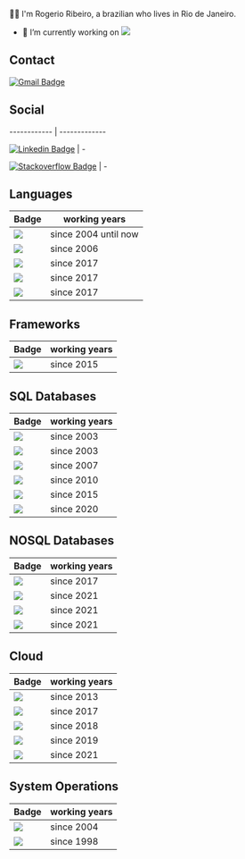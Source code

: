 :man_technologist: I'm Rogerio Ribeiro, a brazilian who lives in Rio de Janeiro.

- 🔭 I’m currently working on <img src="https://img.shields.io/badge/Java-ED8B00?style=for-the-badge&logo=java&logoColor=white" />

## Contact

[![Gmail Badge](https://img.shields.io/badge/Gmail-D14836?style=for-the-badge&logo=gmail&logoColor=white&link=mailto:rogerio.rs@gmail.com)](mailto:rogerio.rs@gmail.com)


## Social
------------ | -------------

[![Linkedin Badge](https://img.shields.io/badge/linkedin-%230077B5.svg?style=for-the-badge&logo=linkedin&logoColor=white&link=https://www.linkedin.com/in/rogrs/)](https://www.linkedin.com/in/rogrs/) | -

[![Stackoverflow Badge](https://img.shields.io/badge/Stack_Overflow-FE7A16?style=for-the-badge&logo=stack-overflow&logoColor=white&link=https://stackoverflow.com/users/4957306/rog%c3%a9rio-ribeiro)](https://stackoverflow.com/users/4957306/rog%c3%a9rio-ribeiro) | -



## Languages

Badge | working years
------------ | -------------
<img src="https://img.shields.io/badge/Java-ED8B00?style=for-the-badge&logo=java&logoColor=white" /> | since 2004 until now 
<img src="https://img.shields.io/badge/Shell_Script-121011?style=for-the-badge&logo=gnu-bash&logoColor=white" /> | since 2006
<img src="https://img.shields.io/badge/Node.js-43853D?style=for-the-badge&logo=node.js&logoColor=white" /> | since 2017 
<img src="https://img.shields.io/badge/Python-3776AB?style=for-the-badge&logo=python&logoColor=white" /> | since 2017 
<img src="https://img.shields.io/badge/Go-00ADD8?style=for-the-badge&logo=go&logoColor=white" /> | since 2017 

## Frameworks

Badge | working years
------------ | -------------
<img src="https://img.shields.io/badge/Spring-6DB33F?style=for-the-badge&logo=spring&logoColor=white" /> | since 2015


## SQL Databases 

Badge | working years
------------ | -------------
<img src="https://img.shields.io/badge/MySQL-00000F?style=for-the-badge&logo=mysql&logoColor=white" /> | since 2003
<img src="https://img.shields.io/badge/Firebase-F29D0C?style=for-the-badge&logo=firebase&logoColor=white" /> | since 2003
<img src="https://img.shields.io/badge/Oracle-F80000?style=for-the-badge&logo=Oracle&logoColor=white" /> | since 2007
<img src="https://img.shields.io/badge/Microsoft%20SQL%20Server-CC2927?style=for-the-badge&logo=microsoft%20sql%20server&logoColor=white" /> | since 2010
<img src="https://img.shields.io/badge/PostgreSQL-316192?style=for-the-badge&logo=postgresql&logoColor=white" /> | since 2015
<img src="https://img.shields.io/badge/MariaDB-01529E?style=for-the-badge&logo=mariadb&logoColor=white" /> | since 2020


## NOSQL Databases

Badge | working years
------------ | -------------
<img src="https://img.shields.io/badge/MongoDB-4EA94B?style=for-the-badge&logo=mongodb&logoColor=white" /> | since 2017
<img src="https://img.shields.io/badge/Amazon%20DynamoDB-4053D6?style=for-the-badge&logo=Amazon%20DynamoDB&logoColor=white" /> | since 2021
<img src="https://img.shields.io/badge/Amazon%20DynamoDB-4053D6?style=for-the-badge&logo=Amazon%20DynamoDB&logoColor=white" /> | since 2021
<img src="https://img.shields.io/badge/Cassandra-1287B1?style=for-the-badge&logo=apache%20cassandra&logoColor=white" /> | since 2021


## Cloud

Badge | working years
------------ | -------------
<img src="https://img.shields.io/badge/Amazon_AWS-232F3E?style=for-the-badge&logo=amazon-aws&logoColor=white" /> | since 2013
<img src="https://img.shields.io/badge/Heroku-430098?style=for-the-badge&logo=heroku&logoColor=white" /> | since 2017
<img src="https://img.shields.io/badge/IBM%20Cloud-1261FE?style=for-the-badge&logo=IBM%20Cloud&logoColor=white" /> | since 2018
<img src="https://img.shields.io/badge/Microsoft_Azure-0089D6?style=for-the-badge&logo=microsoft-azure&logoColor=white" /> | since 2019
<img src="https://img.shields.io/badge/Google_Cloud-4285F4?style=for-the-badge&logo=google-cloud&logoColor=white" /> | since 2021

## System Operations

Badge | working years
------------ | -------------
<img src="https://img.shields.io/badge/Linux-E34F26?style=for-the-badge&logo=linux&logoColor=black" /> | since 2004
<img src="https://img.shields.io/badge/Windows-017AD7?style=for-the-badge&logo=windows&logoColor=white" /> | since 1998

